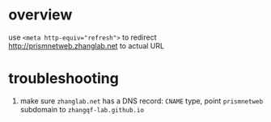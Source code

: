 # overview

use `<meta http-equiv="refresh">` to redirect <http://prismnetweb.zhanglab.net> to actual URL

# troubleshooting

1. make sure `zhanglab.net` has a DNS record: `CNAME` type, point `prismnetweb` subdomain to `zhangqf-lab.github.io`
